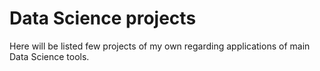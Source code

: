 # Data Science projects

Here will be listed few projects of my own regarding applications of main Data Science tools.
